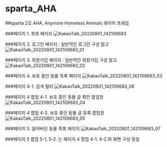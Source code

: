 # sparta_AHA
##sparta 2조 AHA, Anymore Homeless Animals 와이어 프레임 

###페이지 1. 최초 페이지
![KakaoTalk_20220801_142109683](https://user-images.githubusercontent.com/108795153/182094353-5797652f-d4c4-4752-8470-f0c1fbc1a38e.jpg)

###페이지 2. 로그인 페이지 : 일반적인 로그인 구성 참고
![KakaoTalk_20220801_142109683_01](https://user-images.githubusercontent.com/108795153/182094487-b9653136-a8f4-4ffb-84dc-bd9467ac61bf.jpg)

###페이지 3. 회원가입 페이지 : 일반적인 회원가입 구성 참고
![KakaoTalk_20220801_142109683_02](https://user-images.githubusercontent.com/108795153/182094552-2dac75e9-09f0-4a5e-86f4-41b8da7524fb.jpg)

###페이지 4. 보호 중인 동물 목록 페이지
![KakaoTalk_20220801_142109683_03](https://user-images.githubusercontent.com/108795153/182094626-93e948ec-064b-42d9-8ea9-395f021e58a5.jpg)

###페이지 4-1. 검색 필터 
![KakaoTalk_20220801_142109683_06](https://user-images.githubusercontent.com/108795153/182094977-64ba7277-19b6-4a6b-9ff1-a1b01ddc44e2.jpg)

###페이지 4 팝업 4-1. 보호 중인 동물 글 확인 팝업창
![KakaoTalk_20220801_142109683_04](https://user-images.githubusercontent.com/108795153/182094767-a4bc8da6-84b5-40e6-9189-a7b36ccfdf22.jpg)

###페이지 4 팝업 4-2. 보호 중인 동물 글 등록 팝업창
![KakaoTalk_20220801_142109683_05](https://user-images.githubusercontent.com/108795153/182094855-c8d70893-0096-40ab-98cf-34ecc1fdd739.jpg)

###페이지 5. 잃어버린 동물 목록 페이지
![KakaoTalk_20220801_142109683_07](https://user-images.githubusercontent.com/108795153/182095029-f371f752-6b19-435b-bac1-c45a1a71d596.jpg)

###페이지 5 팝업 5-1, 5-2. 는 페이지 4 팝업 4-1. 4-2.와 화면 구성 동일
